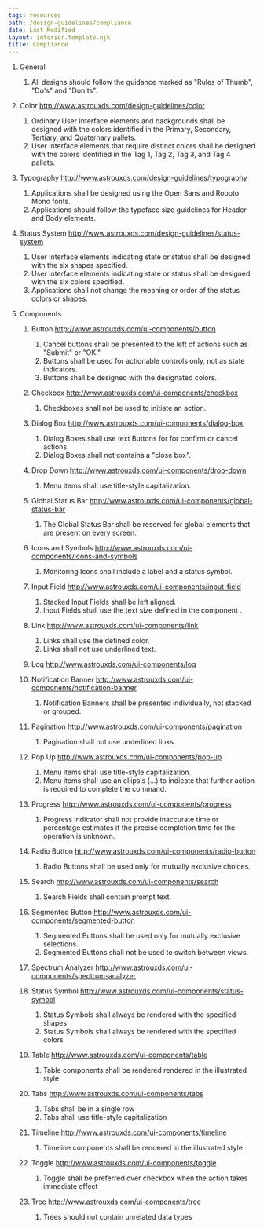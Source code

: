 ```yaml
---
tags: resources
path: /design-guidelines/compliance
date: Last Modified
layout: interior.template.njk
title: Compliance
---
```

1. General 
	1. All designs should follow the guidance marked as "Rules of Thumb", "Do's" and "Don'ts".

2. Color  http://www.astrouxds.com/design-guidelines/color
	1. Ordinary User Interface elements and backgrounds shall be designed with the colors identified in the Primary, Secondary, Tertiary, and Quaternary pallets.
	2. User Interface elements that require distinct colors shall be designed with the colors identified in the Tag 1, Tag 2, Tag 3, and Tag 4 pallets.
	
3. Typography  http://www.astrouxds.com/design-guidelines/typography
	1. Applications shall be designed using the Open Sans and Roboto Mono fonts.
	2. Applications should follow the typeface size guidelines for Header and Body elements.
	
4. Status System  http://www.astrouxds.com/design-guidelines/status-system
	1. User Interface elements indicating state or status shall be designed with the six shapes specified.
	2. User Interface elements indicating state or status shall be designed with the six colors specified.
	3. Applications shall not change the meaning or order of the status colors or shapes.
	
5. Components
	1. Button  http://www.astrouxds.com/ui-components/button
		1. Cancel buttons shall be presented to the left of actions such as "Submit" or "OK."
		2. Buttons shall be used for actionable controls only, not as state indicators.
		3. Buttons shall be designed with the designated colors.
		
	2. Checkbox  http://www.astrouxds.com/ui-components/checkbox
		1. Checkboxes shall not be used to initiate an action.
		
	3. Dialog Box  http://www.astrouxds.com/ui-components/dialog-box
		1. Dialog Boxes shall use text Buttons for for confirm or cancel actions.  
		2. Dialog Boxes shall not contains a "close box".
		
	4. Drop Down  http://www.astrouxds.com/ui-components/drop-down
		1. Menu items shall use title-style capitalization.
		
	5. Global Status Bar  http://www.astrouxds.com/ui-components/global-status-bar
		1. The Global Status Bar shall be reserved for global elements that are present on every screen.
		
	6. Icons and Symbols  http://www.astrouxds.com/ui-components/icons-and-symbols
		1. Monitoring Icons shall include a label and a status symbol.
		
	7. Input Field  http://www.astrouxds.com/ui-components/input-field
		1. Stacked Input Fields shall be left aligned.
		2. Input Fields shall use the text size defined in the component .
		
	8. Link  http://www.astrouxds.com/ui-components/link
		1. Links shall use the defined color.
		2. Links shall not use underlined text.
		
	9. Log  http://www.astrouxds.com/ui-components/log
	
	10. Notification Banner  http://www.astrouxds.com/ui-components/notification-banner
		1. Notification Banners shall be presented individually, not stacked or grouped.
		
	11. Pagination  http://www.astrouxds.com/ui-components/pagination
		1. Pagination shall not use underlined links.
		
	12. Pop Up  http://www.astrouxds.com/ui-components/pop-up
		1. Menu items shall use title-style capitalization.
		2. Menu items shall use an ellipsis (…) to indicate that further action is required to complete the command.
		
	13. Progress  http://www.astrouxds.com/ui-components/progress
		1. Progress indicator shall not provide inaccurate time or percentage estimates if the precise completion time for the operation is unknown.
		
	14. Radio Button  http://www.astrouxds.com/ui-components/radio-button
		1. Radio Buttons shall be used only for mutually exclusive choices.
		
	15. Search  http://www.astrouxds.com/ui-components/search
		1. Search Fields shall contain prompt text.
		
	16. Segmented Button  http://www.astrouxds.com/ui-components/segmented-button
		1. Segmented Buttons shall be used only for mutually exclusive selections.
		2. Segmented Buttons shall not be used to switch between views.
		
	17. Spectrum Analyzer  http://www.astrouxds.com/ui-components/spectrum-analyzer
		
	18. Status Symbol  http://www.astrouxds.com/ui-components/status-symbol
		1. Status Symbols shall always be rendered with the specified shapes
		2. Status Symbols shall always be rendered with the specified colors
	
	19. Table  http://www.astrouxds.com/ui-components/table
		1. Table components shall be rendered rendered in the illustrated style
		
	20. Tabs  http://www.astrouxds.com/ui-components/tabs
		1. Tabs shall be in a single row
		2. Tabs shall use title-style capitalization
	
	21. Timeline  http://www.astrouxds.com/ui-components/timeline
		1. Timeline components shall be rendered in the illustrated style
	
	22. Toggle  http://www.astrouxds.com/ui-components/toggle
		1. Toggle shall be preferred over checkbox when the action takes immediate effect
		
	23. Tree  http://www.astrouxds.com/ui-components/tree
		1. Trees should not contain unrelated data types


